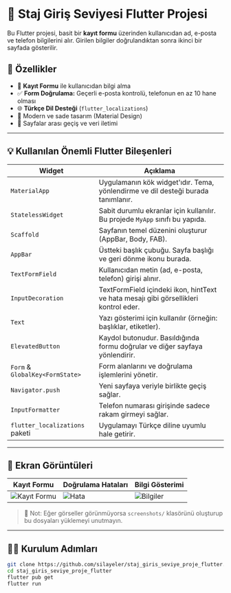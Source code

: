 # 📱 Staj Giriş Seviyesi Flutter Projesi

Bu Flutter projesi, basit bir **kayıt formu** üzerinden kullanıcıdan ad, e-posta ve telefon bilgilerini alır. Girilen bilgiler doğrulandıktan sonra ikinci bir sayfada gösterilir.

## 🚀 Özellikler

- 📄 **Kayıt Formu** ile kullanıcıdan bilgi alma
- ✅ **Form Doğrulama:** Geçerli e-posta kontrolü, telefonun en az 10 hane olması
- 🌐 **Türkçe Dil Desteği** (`flutter_localizations`)
- 🎨 Modern ve sade tasarım (Material Design)
- 🔁 Sayfalar arası geçiş ve veri iletimi

---

## 💡 Kullanılan Önemli Flutter Bileşenleri

| Widget | Açıklama |
|--------|----------|
| `MaterialApp` | Uygulamanın kök widget'ıdır. Tema, yönlendirme ve dil desteği burada tanımlanır. |
| `StatelessWidget` | Sabit durumlu ekranlar için kullanılır. Bu projede `MyApp` sınıfı bu yapıda. |
| `Scaffold` | Sayfanın temel düzenini oluşturur (AppBar, Body, FAB). |
| `AppBar` | Üstteki başlık çubuğu. Sayfa başlığı ve geri dönme ikonu burada. |
| `TextFormField` | Kullanıcıdan metin (ad, e-posta, telefon) girişi alınır. |
| `InputDecoration` | TextFormField içindeki ikon, hintText ve hata mesajı gibi görsellikleri kontrol eder. |
| `Text` | Yazı gösterimi için kullanılır (örneğin: başlıklar, etiketler). |
| `ElevatedButton` | Kaydol butonudur. Basıldığında formu doğrular ve diğer sayfaya yönlendirir. |
| `Form` & `GlobalKey<FormState>` | Form alanlarını ve doğrulama işlemlerini yönetir. |
| `Navigator.push` | Yeni sayfaya veriyle birlikte geçiş sağlar. |
| `InputFormatter` | Telefon numarası girişinde sadece rakam girmeyi sağlar. |
| `flutter_localizations` paketi | Uygulamayı Türkçe diline uyumlu hale getirir. |

---

## 📸 Ekran Görüntüleri

| Kayıt Formu | Doğrulama Hataları | Bilgi Gösterimi |
|-------------|--------------------|------------------|
| ![Kayıt Formu](screenshots/screenshot-2025-07-23_17.33.49.926.png) | ![Hata](screenshots/screenshot-2025-07-23_17.34.18.709.png) | ![Bilgiler](screenshots/screenshot-2025-07-23_17.34.43.192.png) |

> 📁 Not: Eğer görseller görünmüyorsa `screenshots/` klasörünü oluşturup bu dosyaları yüklemeyi unutmayın.

---

## 🧑‍💻 Kurulum Adımları

```bash
git clone https://github.com/silayeler/staj_giris_seviye_proje_flutter.git
cd staj_giris_seviye_proje_flutter
flutter pub get
flutter run
